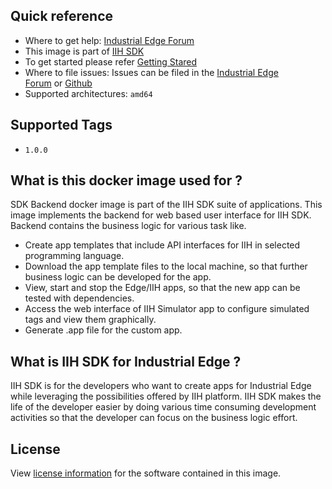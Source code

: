 Quick reference
---------------

-   Where to get help: [Industrial Edge Forum](https://www.siemens.com/industrial-edge-forum)
-   This image is part of [IIH SDK](https://github.com/industrial-edge/iih-sdk)
-   To get started please refer [Getting Stared](https://github.com/industrial-edge/iih-sdk/blob/main/README.md)
-   Where to file issues: Issues can be filed in the [Industrial Edge Forum](https://forum.industrial-edge.siemens.cloud/) or [Github](https://github.com/industrial-edge/iih-sdk/issues)
-   Supported architectures: `amd64`

Supported Tags
--------------

-   `1.0.0`

What is this docker image used for ?
------------------------------------
SDK Backend docker image is part of the IIH SDK suite of applications. This image implements the backend for web based user interface for IIH SDK. Backend contains the business logic for various task like.

* Create app templates that include API interfaces for IIH in selected programming language.
* Download the app template files to the local machine, so that further business logic can be developed for the app.
* View, start and stop the Edge/IIH apps, so that the new app can be tested with dependencies.
* Access the web interface of IIH Simulator app to configure simulated tags and view them graphically.
* Generate .app file for the custom app.

What is IIH SDK for Industrial Edge ?
----------------------------------------------------------

IIH SDK is for the developers who want to create apps for Industrial Edge while leveraging the possibilities offered by IIH platform. IIH SDK makes the life of the developer easier by doing various time consuming development activities so that the developer can focus on the business logic effort. 

License
-------

View [license information](https://github.com/industrial-edge/iih-sdk/blob/main/LICENSE.md) for the software contained in this image.
